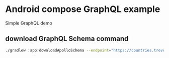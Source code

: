 
# Android compose GraphQL example

Simple GraphQL demo

## download GraphQL Schema command

```bash
./gradlew :app:downloadApolloSchema --endpoint="https://countries.trevorblades.com/graphql" --schema=./app/src/main/graphql/com/younes/schema.graphqls
```


